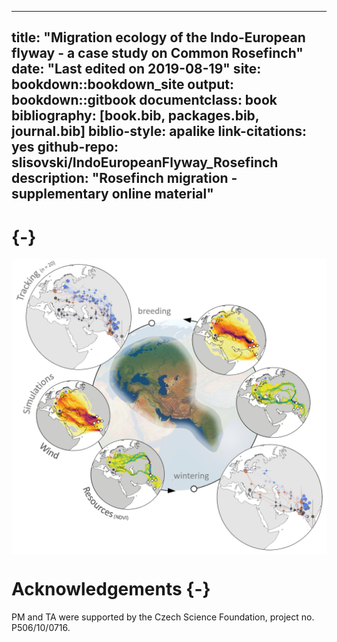 
--- 
title: "Migration ecology of the Indo-European flyway - a case study on Common Rosefinch"
date: "Last edited on 2019-08-19"
site: bookdown::bookdown_site
output: bookdown::gitbook
documentclass: book
bibliography: [book.bib, packages.bib, journal.bib]
biblio-style: apalike
link-citations: yes
github-repo: slisovski/IndoEuropeanFlyway_Rosefinch
description: "Rosefinch migration - supplementary online material"
---

# {-}

<img src="images/Poster.png" style="display: block; margin: auto;" />

# Acknowledgements {-}

PM and TA were supported by the Czech Science Foundation, project no. P506/10/0716.



